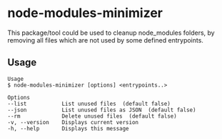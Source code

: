 # node-modules-minimizer

This package/tool could be used to cleanup node_modules folders, by
removing all files which are not used by some defined entrypoints.

## Usage

```text
Usage
$ node-modules-minimizer [options] <entrypoints..>

Options
--list           List unused files  (default false)
--json           List unused files as JSON  (default false)
--rm             Delete unused files  (default false)
-v, --version    Displays current version
-h, --help       Displays this message
```
